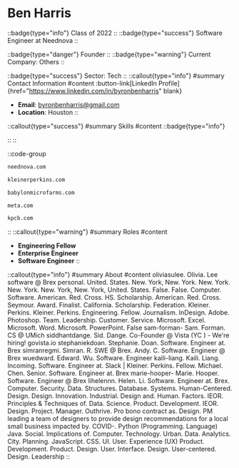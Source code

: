 # Ben Harris
::badge{type="info"}
Class of 2022
::
::badge{type="success"}
Software Engineer at Neednova
::

::badge{type="danger"}
Founder
::
::badge{type="warning"}
Current Company: Others
::

::badge{type="success"}
Sector: Tech
::
::callout{type="info"}
#summary
Contact Information
#content
:button-link[LinkedIn Profile]{href="https://www.linkedin.com/in/byronbenharris" blank}
- **Email**: byronbenharris@gmail.com
- **Location**: Houston
::

::callout{type="success"}
#summary
Skills
#content
::badge{type="info"}

::
::

::code-group
```bash [Neednova]
neednova.com
```
```bash [KPCB]
kleinerperkins.com
```
```bash [Babylon]
babylonmicrofarms.com
```
```bash [Meta]
meta.com
```
```bash [Kleiner Perkins Caufield & Byers]
kpcb.com
```
::
::callout{type="warning"}
#summary
Roles
#content
- **Engineering Fellow**
- **Enterprise Engineer**
- **Software Engineer**
::

::callout{type="info"}
#summary
About
#content
oliviasulee. Olivia. Lee software @ Brex personal. United. States. New. York, New. York. New. York. New. York. New. York, New. York, United. States. False. False. Computer. Software. American. Red. Cross. HS. Scholarship. American. Red. Cross. Seymour. Award. Finalist. California. Scholarship. Federation. Kleiner. Perkins. Kleiner. Perkins. Engineering. Fellow. Journalism. InDesign. Adobe. Photoshop. Team. Leadership. Customer. Service. Microsoft. Excel. Microsoft. Word. Microsoft. PowerPoint. False sam-forman- Sam. Forman. CS @ UMich siddhantdange. Sid. Dange. Co-Founder @ Vista (YC ) - We're hiring! govista.io stephaniekdoan. Stephanie. Doan. Software. Engineer at. Brex simranregmi. Simran. R. SWE @ Brex. Andy. C. Software. Engineer @ Brex wuedward. Edward. Wu. Software. Engineer kaili-liang. Kaili. Liang. Incoming. Software. Engineer at. Slack | Kleiner. Perkins. Fellow. Michael. Chen. Senior. Software. Engineer at. Brex marie-hooper- Marie. Hooper. Software. Engineer @ Brex lihelennn. Helen. Li. Software. Engineer at. Brex. Computer. Security. Data. Structures. Database. Systems. Human-Centered. Design. Design. Innovation. Industrial. Design and. Human. Factors. IEOR. Principles & Techniques of. Data. Science. Product. Development. IEOR. Design. Project. Manager. Outhrive. Pro bono contract as. Design. PM leading a team of designers to provide design recommendations for a local small business impacted by. COVID-. Python (Programming. Language) Java. Social. Implications of. Computer. Technology. Urban. Data. Analytics. City. Planning. JavaScript. CSS. UI. User. Experience (UX) Product. Development. Product. Design. User. Interface. Design. User-centered. Design. Leadership
::
